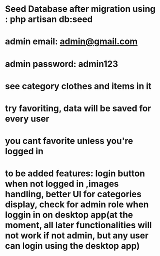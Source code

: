 # Seed Database after migration using : php artisan db:seed
# 
# admin email: admin@gmail.com
# admin password: admin123
# 
# see category clothes and items in it
# try favoriting, data will be saved for every user
# you cant favorite unless you're logged in
#
#
# to be added features: login button when not logged in ,images handling, better UI for categories display, check for admin role when loggin in on desktop app(at the moment, all later functionalities will not work if not admin, but any user can login using the desktop app)

